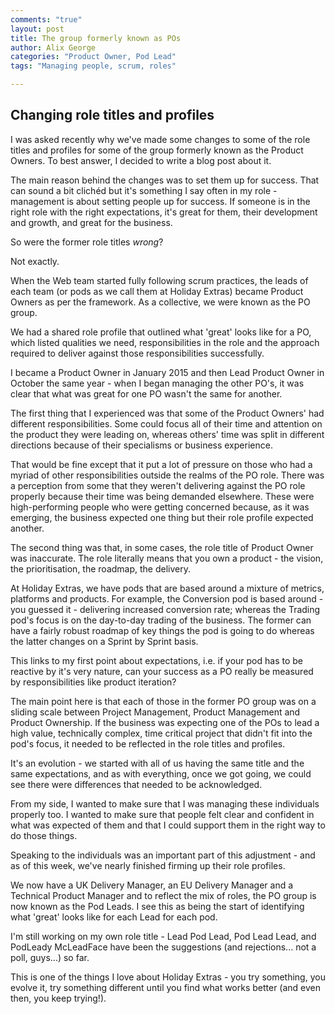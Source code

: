 ```yaml
---
comments: "true"
layout: post
title: The group formerly known as POs
author: Alix George
categories: "Product Owner, Pod Lead"
tags: "Managing people, scrum, roles"

---
```

## Changing role titles and profiles

I was asked recently why we've made some changes to some of the role titles and profiles for some of the group formerly known as the Product Owners. To best answer, I decided to write a blog post about it.

The main reason behind the changes was to set them up for success. That can sound a bit clichéd but it's something I say often in my role - management is about setting people up for success. If someone is in the right role with the right expectations, it's great for them, their development and growth, and great for the business. 

So were the former role titles _wrong_? 

Not exactly. 

When the Web team started fully following scrum practices, the leads of each team (or pods as we call them at Holiday Extras) became Product Owners as per the framework. As a collective, we were known as the PO group.

We had a shared role profile that outlined what 'great' looks like for a PO, which listed qualities we need, responsibilities in the role and the approach required to deliver against those responsibilities successfully. 

I became a Product Owner in January 2015 and then Lead Product Owner in October the same year - when I began managing the other PO's, it was clear that what was great for one PO wasn't the same for another.

The first thing that I experienced was that some of the Product Owners' had different responsibilities. Some could focus all of their time and attention on the product they were leading on, whereas others' time was split in different directions because of their specialisms or business experience.

That would be fine except that it put a lot of pressure on those who had a myriad of other responsibilities outside the realms of the PO role. There was a perception from some that they weren't delivering against the PO role properly because their time was being demanded elsewhere. These were high-performing people who were getting concerned because, as it was emerging, the business expected one thing but their role profile expected another.

The second thing was that, in some cases, the role title of Product Owner was inaccurate. The role literally means that you own a product - the vision, the prioritisation, the roadmap, the delivery. 

At Holiday Extras, we have pods that are based around a mixture of metrics, platforms and products. For example, the Conversion pod is based around - you guessed it - delivering increased conversion rate; whereas the Trading pod's focus is on the day-to-day trading of the business. The former can have a fairly robust roadmap of key things the pod is going to do whereas the latter changes on a Sprint by Sprint basis. 

This links to my first point about expectations, i.e. if your pod has to be reactive by it's very nature, can your success as a PO really be measured by responsibilities like product iteration?  

The main point here is that each of those in the former PO group was on a sliding scale between Project Management, Product Management and Product Ownership. If the business was expecting one of the POs to lead a high value, technically complex, time critical project that didn't fit into the pod's focus, it needed to be reflected in the role titles and profiles. 

It's an evolution - we started with all of us having the same title and the same expectations, and as with everything, once we got going, we could see there were differences that needed to be acknowledged.

From my side, I wanted to make sure that I was managing these individuals properly too. I wanted to make sure that people felt clear and confident in what was expected of them and that I could support them in the right way to do those things.

Speaking to the individuals was an important part of this adjustment - and as of this week, we've nearly finished firming up their role profiles. 

We now have a UK Delivery Manager, an EU Delivery Manager and a Technical Product Manager and to reflect the mix of roles, the PO group is now known as the Pod Leads. I see this as being the start of identifying what 'great' looks like for each Lead for each pod.

I'm still working on my own role title - Lead Pod Lead, Pod Lead Lead, and PodLeady McLeadFace have been the suggestions (and rejections... not a poll, guys...) so far.

This is one of the things I love about Holiday Extras - you try something, you evolve it, try something different until you find what works better (and even then, you keep trying!).
